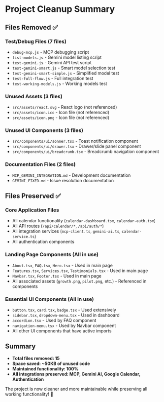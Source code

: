 # Project Cleanup Summary

## Files Removed ✅

### Test/Debug Files (7 files)
- `debug-mcp.js` - MCP debugging script
- `list-models.js` - Gemini model listing script  
- `test-gemini.js` - Gemini API test script
- `test-gemini-smart.js` - Smart model selection test
- `test-gemini-smart-simple.js` - Simplified model test
- `test-full-flow.js` - Full integration test
- `test-working-models.js` - Working models test

### Unused Assets (3 files)
- `src/assets/react.svg` - React logo (not referenced)
- `src/assets/icon.ico` - Icon file (not referenced)
- `src/assets/icon.png` - Icon file (not referenced)

### Unused UI Components (3 files)
- `src/components/ui/sonner.tsx` - Toast notification component
- `src/components/ui/drawer.tsx` - Drawer/slide panel component
- `src/components/ui/breadcrumb.tsx` - Breadcrumb navigation component

### Documentation Files (2 files)
- `MCP_GEMINI_INTEGRATION.md` - Development documentation
- `GEMINI_FIXED.md` - Issue resolution documentation

## Files Preserved ✅

### Core Application Files
- All calendar functionality (`calendar-dashboard.tsx`, `calendar-auth.tsx`)
- All API routes (`/api/calendar/*`, `/api/auth/*`)
- All integration services (`mcp-client.ts`, `gemini-ai.ts`, `calendar-service.ts`)
- All authentication components

### Landing Page Components (All in use)
- `About.tsx`, `FAQ.tsx`, `Hero.tsx` - Used in main page
- `Features.tsx`, `Services.tsx`, `Testimonials.tsx` - Used in main page
- `Navbar.tsx`, `Footer.tsx` - Used in main page
- All associated assets (`growth.png`, `pilot.png`, etc.) - Referenced in components

### Essential UI Components (All in use)
- `button.tsx`, `card.tsx`, `badge.tsx` - Used extensively
- `sidebar.tsx`, `dropdown-menu.tsx` - Used in dashboard
- `accordion.tsx` - Used by FAQ component
- `navigation-menu.tsx` - Used by Navbar component
- All other UI components that have active imports

## Summary
- **Total files removed: 15**
- **Space saved: ~50KB of unused code**
- **Maintained functionality: 100%**
- **All integrations preserved: MCP, Gemini AI, Google Calendar, Authentication**

The project is now cleaner and more maintainable while preserving all working functionality! 🎉